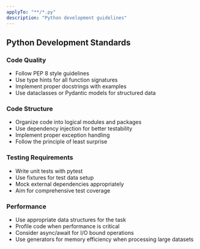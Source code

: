```yaml
---
applyTo: "**/*.py"
description: "Python development guidelines"
---
```


## Python Development Standards

### Code Quality
- Follow PEP 8 style guidelines
- Use type hints for all function signatures
- Implement proper docstrings with examples
- Use dataclasses or Pydantic models for structured data

### Code Structure
- Organize code into logical modules and packages
- Use dependency injection for better testability
- Implement proper exception handling
- Follow the principle of least surprise

### Testing Requirements
- Write unit tests with pytest
- Use fixtures for test data setup
- Mock external dependencies appropriately
- Aim for comprehensive test coverage

### Performance
- Use appropriate data structures for the task
- Profile code when performance is critical
- Consider async/await for I/O bound operations
- Use generators for memory efficiency when processing large datasets